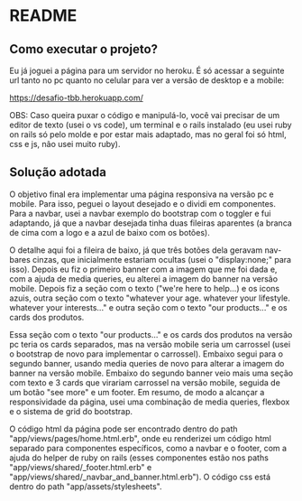 # README

## Como executar o projeto?

  Eu já joguei a página para um servidor no heroku. É só acessar a seguinte url tanto no pc quanto no celular para ver a versão de desktop e a mobile:
  
  https://desafio-tbb.herokuapp.com/
  
  OBS: Caso queira puxar o código e manipulá-lo, você vai precisar de um editor de texto (usei o vs code), um terminal e o rails instalado (eu usei ruby on rails só pelo molde e por estar mais adaptado, mas no geral foi só html, css e js, não usei muito ruby).

## Solução adotada 

  O objetivo final era implementar uma página responsiva na versão pc e mobile. Para isso, peguei o layout desejado e o dividi em componentes. Para a navbar, usei a navbar exemplo do bootstrap com o toggler e fui adaptando, já que a navbar desejada tinha duas fileiras aparentes (a branca de cima com a logo e a azul de baixo com os botões).
  
  O detalhe aqui foi a fileira de baixo, já que três botões dela geravam nav-bares cinzas, que inicialmente estariam ocultas (usei o "display:none;" para isso). Depois eu fiz o primeiro banner com a imagem que me foi dada e, com a ajuda de media queries, eu alterei a imagem do banner na versão mobile. Depois fiz a seção com o texto ("we're here to help...) e os icons azuis, outra seção com o texto "whatever your age. whatever your lifestyle. whatever your interests..." e outra seção com o texto "our products..." e os cards dos produtos.
  
  Essa seção com o texto "our products..." e os cards dos produtos na versão pc teria os cards separados, mas na versão mobile seria um carrossel (usei o bootstrap de novo para implementar o carrossel). Embaixo segui para o segundo banner, usando media queries de novo para alterar a imagem do banner na versão mobile. Embaixo do segundo banner veio mais uma seção com texto e 3 cards que virariam carrossel na versão mobile, seguida de um botão "see more" e um footer. Em resumo, de modo a alcançar a responsividade da página, usei uma combinação de media queries, flexbox e o sistema de grid do bootstrap.
  
  O código html da página pode ser encontrado dentro do path "app/views/pages/home.html.erb", onde eu renderizei um código html separado para componentes específicos, como a navbar e o footer, com a ajuda do helper de ruby on rails (esses componentes estão nos paths "app/views/shared/_footer.html.erb" e "app/views/shared/_navbar_and_banner.html.erb"). O código css está dentro do path "app/assets/stylesheets".
